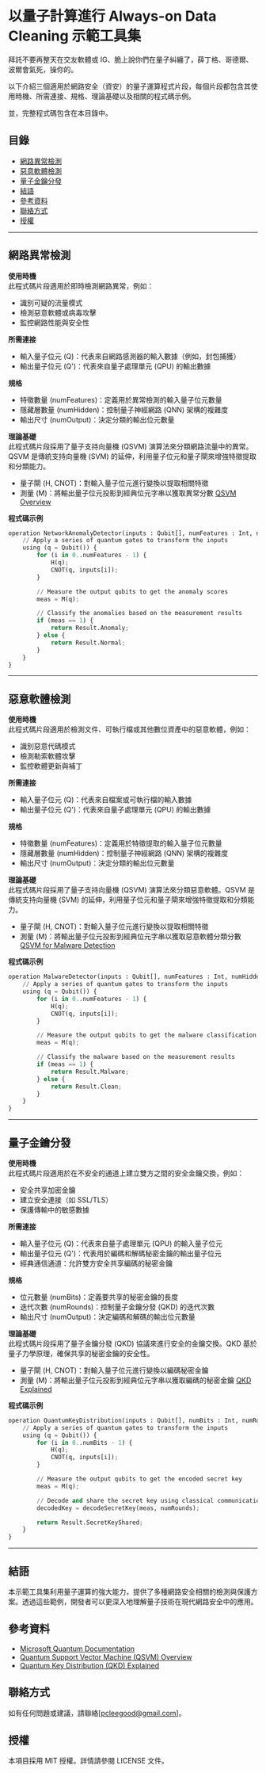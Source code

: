 # 以量子計算進行 Always-on Data Cleaning 示範工具集

拜託不要再整天在交友軟體或 IG、脆上說你們在量子糾纏了，薛丁格、哥德爾、波爾會氣死，操你的。

以下介紹三個適用於網路安全（資安）的量子運算程式片段，每個片段都包含其使用時機、所需連接、規格、理論基礎以及相關的程式碼示例。

並，完整程式碼包含在本目錄中。

## 目錄

- [網路異常檢測](#網路異常檢測)
- [惡意軟體檢測](#惡意軟體檢測)
- [量子金鑰分發](#量子金鑰分發)
- [結語](#結語)
- [參考資料](#參考資料)
- [聯絡方式](#聯絡方式)
- [授權](#授權)

---

## 網路異常檢測

**使用時機**  
此程式碼片段適用於即時檢測網路異常，例如：

- 識別可疑的流量模式
- 檢測惡意軟體或病毒攻擊
- 監控網路性能與安全性

**所需連接**

- 輸入量子位元 (Q)：代表來自網路感測器的輸入數據（例如，封包捕獲）
- 輸出量子位元 (Q')：代表來自量子處理單元 (QPU) 的輸出數據

**規格**

- 特徵數量 (numFeatures)：定義用於異常檢測的輸入量子位元數量
- 隱藏層數量 (numHidden)：控制量子神經網路 (QNN) 架構的複雜度
- 輸出尺寸 (numOutput)：決定分類的輸出位元數量

**理論基礎**  
此程式碼片段採用了量子支持向量機 (QSVM) 演算法來分類網路流量中的異常。QSVM 是傳統支持向量機 (SVM) 的延伸，利用量子位元和量子閘來增強特徵提取和分類能力。

- 量子閘 (H, CNOT)：對輸入量子位元進行變換以提取相關特徵
- 測量 (M)：將輸出量子位元投影到經典位元字串以獲取異常分數 [QSVM Overview](https://arxiv.org/abs/1805.07438)

**程式碼示例**

```python
operation NetworkAnomalyDetector(inputs : Qubit[], numFeatures : Int, numHidden : Int, numOutput : Int) : Result {
    // Apply a series of quantum gates to transform the inputs
    using (q = Qubit()) {
        for (i in 0..numFeatures - 1) {
            H(q);
            CNOT(q, inputs[i]);
        }

        // Measure the output qubits to get the anomaly scores
        meas = M(q);

        // Classify the anomalies based on the measurement results
        if (meas == 1) {
            return Result.Anomaly;
        } else {
            return Result.Normal;
        }
    }
}

```

---

## 惡意軟體檢測

**使用時機**  
此程式碼片段適用於檢測文件、可執行檔或其他數位資產中的惡意軟體，例如：

- 識別惡意代碼模式
- 檢測勒索軟體攻擊
- 監控軟體更新與補丁

**所需連接**

- 輸入量子位元 (Q)：代表來自檔案或可執行檔的輸入數據
- 輸出量子位元 (Q')：代表來自量子處理單元 (QPU) 的輸出數據

**規格**

- 特徵數量 (numFeatures)：定義用於特徵提取的輸入量子位元數量
- 隱藏層數量 (numHidden)：控制量子神經網路 (QNN) 架構的複雜度
- 輸出尺寸 (numOutput)：決定分類的輸出位元數量

**理論基礎**  
此程式碼片段採用了量子支持向量機 (QSVM) 演算法來分類惡意軟體。QSVM 是傳統支持向量機 (SVM) 的延伸，利用量子位元和量子閘來增強特徵提取和分類能力。

- 量子閘 (H, CNOT)：對輸入量子位元進行變換以提取相關特徵
- 測量 (M)：將輸出量子位元投影到經典位元字串以獲取惡意軟體分類分數 [QSVM for Malware Detection](https://arxiv.org/abs/1903.01300)

**程式碼示例**

```python
operation MalwareDetector(inputs : Qubit[], numFeatures : Int, numHidden : Int, numOutput : Int) : Result {
    // Apply a series of quantum gates to transform the inputs
    using (q = Qubit()) {
        for (i in 0..numFeatures - 1) {
            H(q);
            CNOT(q, inputs[i]);
        }

        // Measure the output qubits to get the malware classification scores
        meas = M(q);

        // Classify the malware based on the measurement results
        if (meas == 1) {
            return Result.Malware;
        } else {
            return Result.Clean;
        }
    }
}

```

---

## 量子金鑰分發

**使用時機**  
此程式碼片段適用於在不安全的通道上建立雙方之間的安全金鑰交換，例如：

- 安全共享加密金鑰
- 建立安全連接（如 SSL/TLS）
- 保護傳輸中的敏感數據

**所需連接**

- 輸入量子位元 (Q)：代表來自量子處理單元 (QPU) 的輸入量子位元
- 輸出量子位元 (Q')：代表用於編碼和解碼秘密金鑰的輸出量子位元
- 經典通信通道：允許雙方安全共享編碼的秘密金鑰

**規格**

- 位元數量 (numBits)：定義要共享的秘密金鑰的長度
- 迭代次數 (numRounds)：控制量子金鑰分發 (QKD) 的迭代次數
- 輸出尺寸 (numOutput)：決定編碼和解碼的輸出位元數量

**理論基礎**  
此程式碼片段採用了量子金鑰分發 (QKD) 協議來進行安全的金鑰交換。QKD 基於量子力學原理，確保共享的秘密金鑰的安全性。

- 量子閘 (H, CNOT)：對輸入量子位元進行變換以編碼秘密金鑰
- 測量 (M)：將輸出量子位元投影到經典位元字串以獲取編碼的秘密金鑰 [QKD Explained](https://arxiv.org/abs/1708.00420)

**程式碼示例**

```python
operation QuantumKeyDistribution(inputs : Qubit[], numBits : Int, numRounds : Int) : Result {
    // Apply a series of quantum gates to transform the inputs
    using (q = Qubit()) {
        for (i in 0..numBits - 1) {
            H(q);
            CNOT(q, inputs[i]);
        }

        // Measure the output qubits to get the encoded secret key
        meas = M(q);

        // Decode and share the secret key using classical communication
        decodedKey = decodeSecretKey(meas, numRounds);

        return Result.SecretKeyShared;
    }
}

```

---

## 結語

本示範工具集利用量子運算的強大能力，提供了多種網路安全相關的檢測與保護方案。透過這些範例，開發者可以更深入地理解量子技術在現代網路安全中的應用。

## 參考資料

- [Microsoft Quantum Documentation](https://docs.microsoft.com/en-us/quantum/)
- [Quantum Support Vector Machine (QSVM) Overview](https://arxiv.org/abs/1805.07438)
- [Quantum Key Distribution (QKD) Explained](https://arxiv.org/abs/1708.00420)

## 聯絡方式

如有任何問題或建議，請聯絡[pcleegood@gmail.com]。

## 授權

本項目採用 MIT 授權。詳情請參閱 LICENSE 文件。
